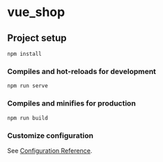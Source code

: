 # vue_shop
<!--  - 技术栈: Vue、Vue-router、Element-UI、Axios - 使用Vue-ui脚手架创建项目，利用路由实现单页面下组件的跳转 - 基于Element-UI实现网页布局 - 使用ref属性获取表单引用对象，然后调用validate() 函数进行表单预验证，若验证成功利用async 与await对服务器端返回的promise对象简化 - 使用 作用域插槽 slot-scope 获取当前组件下的数据，通过调用父组件中方法将子组件中数据传递 给父组件，实现对服务器端查询数据等操作 - 实现了后台登录、用户管理与商品分类管理功能
 -->
## Project setup
```
npm install
```

### Compiles and hot-reloads for development
```
npm run serve
```

### Compiles and minifies for production
```
npm run build
```

### Customize configuration
See [Configuration Reference](https://cli.vuejs.org/config/).
